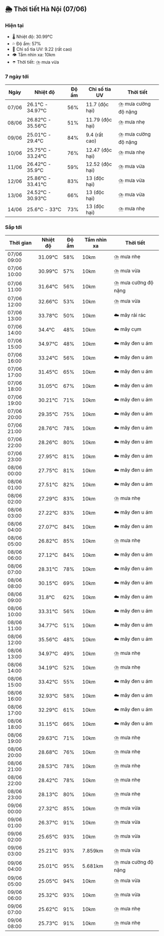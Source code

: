 ## 🌦️ Thời tiết Hà Nội (07/06)

### Hiện tại

- 🌡️ Nhiệt độ: 30.99℃
- 💦 Độ ẩm: 57%
- 🌟 Chỉ số tia UV: 9.22 (rất cao)
- 👁️ Tầm nhìn xa: 10km
- ☂️ Thời tiết: ⛈️ mưa vừa

### 7 ngày tới

| Ngày | Nhiệt độ | Độ ẩm | Chỉ số tia UV | Thời tiết |
| --- | --- | --- | --- | --- |
| 07/06 | 26.1℃ - 34.97℃ | 56% | 11.7 (độc hại) | ⛈️ mưa cường độ nặng |
| 08/06 | 26.82℃ - 35.56℃ | 51% | 11.79 (độc hại) | ⛈️ mưa nhẹ |
| 09/06 | 25.01℃ - 29.4℃ | 84% | 9.4 (rất cao) | ⛈️ mưa cường độ nặng |
| 10/06 | 25.75℃ - 33.24℃ | 76% | 12.47 (độc hại) | ⛈️ mưa nhẹ |
| 11/06 | 26.42℃ - 35.9℃ | 59% | 12.52 (độc hại) | ⛈️ mưa vừa |
| 12/06 | 25.86℃ - 33.41℃ | 83% | 13 (độc hại) | ⛈️ mưa vừa |
| 13/06 | 24.52℃ - 30.93℃ | 66% | 13 (độc hại) | ⛈️ mưa vừa |
| 14/06 | 25.6℃ - 33℃ | 73% | 13 (độc hại) | ⛈️ mưa nhẹ |

### Sắp tới

| Thời gian | Nhiệt độ | Độ ẩm | Tầm nhìn xa | Thời tiết |
| --- | --- | --- | --- | --- |
| 07/06 09:00 | 31.09℃ | 58% | 10km | ⛈️ mưa nhẹ |
| 07/06 10:00 | 30.99℃ | 57% | 10km | ⛈️ mưa vừa |
| 07/06 11:00 | 31.64℃ | 56% | 10km | ⛈️ mưa cường độ nặng |
| 07/06 12:00 | 32.66℃ | 53% | 10km | ⛈️ mưa vừa |
| 07/06 13:00 | 33.78℃ | 50% | 10km | ☁️ mây rải rác |
| 07/06 14:00 | 34.4℃ | 48% | 10km | ☁️ mây cụm |
| 07/06 15:00 | 34.97℃ | 48% | 10km | ☁️ mây đen u ám |
| 07/06 16:00 | 33.24℃ | 56% | 10km | ☁️ mây đen u ám |
| 07/06 17:00 | 31.45℃ | 65% | 10km | ☁️ mây đen u ám |
| 07/06 18:00 | 31.05℃ | 67% | 10km | ☁️ mây đen u ám |
| 07/06 19:00 | 30.21℃ | 71% | 10km | ☁️ mây đen u ám |
| 07/06 20:00 | 29.35℃ | 75% | 10km | ☁️ mây đen u ám |
| 07/06 21:00 | 28.76℃ | 78% | 10km | ☁️ mây đen u ám |
| 07/06 22:00 | 28.26℃ | 80% | 10km | ☁️ mây đen u ám |
| 07/06 23:00 | 27.95℃ | 81% | 10km | ☁️ mây đen u ám |
| 08/06 00:00 | 27.75℃ | 81% | 10km | ☁️ mây đen u ám |
| 08/06 01:00 | 27.51℃ | 82% | 10km | ☁️ mây đen u ám |
| 08/06 02:00 | 27.29℃ | 83% | 10km | ⛈️ mưa nhẹ |
| 08/06 03:00 | 27.22℃ | 83% | 10km | ☁️ mây đen u ám |
| 08/06 04:00 | 27.07℃ | 84% | 10km | ☁️ mây đen u ám |
| 08/06 05:00 | 26.82℃ | 85% | 10km | ⛈️ mưa nhẹ |
| 08/06 06:00 | 27.12℃ | 84% | 10km | ☁️ mây đen u ám |
| 08/06 07:00 | 28.31℃ | 78% | 10km | ☁️ mây đen u ám |
| 08/06 08:00 | 30.15℃ | 69% | 10km | ☁️ mây đen u ám |
| 08/06 09:00 | 31.8℃ | 62% | 10km | ☁️ mây đen u ám |
| 08/06 10:00 | 33.31℃ | 56% | 10km | ☁️ mây đen u ám |
| 08/06 11:00 | 34.77℃ | 51% | 10km | ☁️ mây đen u ám |
| 08/06 12:00 | 35.56℃ | 48% | 10km | ☁️ mây đen u ám |
| 08/06 13:00 | 34.97℃ | 49% | 10km | ⛈️ mưa nhẹ |
| 08/06 14:00 | 34.19℃ | 52% | 10km | ⛈️ mưa nhẹ |
| 08/06 15:00 | 33.42℃ | 55% | 10km | ☁️ mây đen u ám |
| 08/06 16:00 | 32.93℃ | 58% | 10km | ☁️ mây đen u ám |
| 08/06 17:00 | 32.29℃ | 61% | 10km | ☁️ mây đen u ám |
| 08/06 18:00 | 31.15℃ | 66% | 10km | ☁️ mây đen u ám |
| 08/06 19:00 | 29.63℃ | 71% | 10km | ⛈️ mưa nhẹ |
| 08/06 20:00 | 28.68℃ | 76% | 10km | ⛈️ mưa nhẹ |
| 08/06 21:00 | 28.53℃ | 78% | 10km | ⛈️ mưa nhẹ |
| 08/06 22:00 | 28.42℃ | 78% | 10km | ⛈️ mưa nhẹ |
| 08/06 23:00 | 28.13℃ | 80% | 10km | ⛈️ mưa nhẹ |
| 09/06 00:00 | 27.32℃ | 85% | 10km | ⛈️ mưa vừa |
| 09/06 01:00 | 26.37℃ | 91% | 10km | ⛈️ mưa vừa |
| 09/06 02:00 | 25.65℃ | 93% | 10km | ⛈️ mưa vừa |
| 09/06 03:00 | 25.21℃ | 93% | 7.859km | ⛈️ mưa vừa |
| 09/06 04:00 | 25.01℃ | 95% | 5.681km | ⛈️ mưa cường độ nặng |
| 09/06 05:00 | 25.05℃ | 94% | 10km | ⛈️ mưa vừa |
| 09/06 06:00 | 25.32℃ | 93% | 10km | ⛈️ mưa vừa |
| 09/06 07:00 | 25.62℃ | 91% | 10km | ⛈️ mưa nhẹ |
| 09/06 08:00 | 25.73℃ | 91% | 10km | ⛈️ mưa nhẹ |
